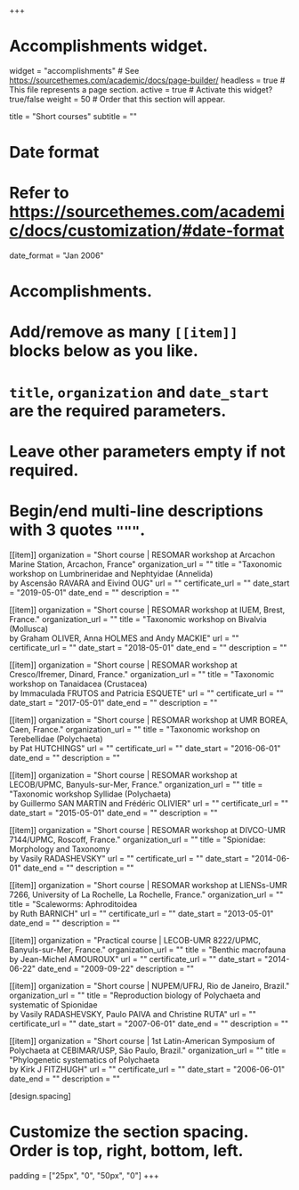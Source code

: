 +++
# Accomplishments widget.
widget = "accomplishments"  # See https://sourcethemes.com/academic/docs/page-builder/
headless = true  # This file represents a page section.
active = true  # Activate this widget? true/false
weight = 50  # Order that this section will appear.

title = "Short courses"
subtitle = ""

# Date format
#   Refer to https://sourcethemes.com/academic/docs/customization/#date-format
date_format = "Jan 2006"

# Accomplishments.
#   Add/remove as many `[[item]]` blocks below as you like.
#   `title`, `organization` and `date_start` are the required parameters.
#   Leave other parameters empty if not required.
#   Begin/end multi-line descriptions with 3 quotes `"""`.

[[item]]
  organization = "Short course | RESOMAR workshop at Arcachon Marine Station, Arcachon, France"
  organization_url = ""
  title = "Taxonomic workshop on Lumbrineridae and Nephtyidae (Annelida) <br>by Ascensão RAVARA and Eivind OUG"
  url = ""
  certificate_url = ""
  date_start = "2019-05-01"
  date_end = ""
  description = ""

[[item]]
  organization = "Short course | RESOMAR workshop at IUEM, Brest, France."
  organization_url = ""
  title = "Taxonomic workshop on Bivalvia (Mollusca) <br>by Graham OLIVER, Anna HOLMES and Andy MACKIE"
  url = ""
  certificate_url = ""
  date_start = "2018-05-01"
  date_end = ""
  description = ""
  
[[item]]
  organization = "Short course | RESOMAR workshop at Cresco/Ifremer, Dinard, France."
  organization_url = ""
  title = "Taxonomic workshop on Tanaidacea (Crustacea) <br>by Immaculada FRUTOS and Patricia ESQUETE"
  url = ""
  certificate_url = ""
  date_start = "2017-05-01"
  date_end = ""
  description = ""

[[item]]
  organization = "Short course | RESOMAR workshop at UMR BOREA, Caen, France."
  organization_url = ""
  title = "Taxonomic workshop on Terebellidae (Polychaeta) <br>by Pat HUTCHINGS"
  url = ""
  certificate_url = ""
  date_start = "2016-06-01"
  date_end = ""
  description = ""

[[item]]
  organization = "Short course | RESOMAR workshop at LECOB/UPMC, Banyuls-sur-Mer, France."
  organization_url = ""
  title = "Taxonomic workshop Syllidae (Polychaeta) <br>by Guillermo SAN MARTIN and Frédéric OLIVIER"
  url = ""
  certificate_url = ""
  date_start = "2015-05-01"
  date_end = ""
  description = ""

[[item]]
  organization = "Short course | RESOMAR workshop at DIVCO-UMR 7144/UPMC, Roscoff, France."
  organization_url = ""
  title = "Spionidae: Morphology and Taxonomy <br>by Vasily RADASHEVSKY"
  url = ""
  certificate_url = ""
  date_start = "2014-06-01"
  date_end = ""
  description = ""

[[item]]
  organization = "Short course | RESOMAR workshop at LIENSs-UMR 7266, University of La Rochelle, La Rochelle, France."
  organization_url = ""
  title = "Scaleworms: Aphroditoidea <br>by Ruth BARNICH"
  url = ""
  certificate_url = ""
  date_start = "2013-05-01"
  date_end = ""
  description = ""
  
 [[item]]
  organization = "Practical course | LECOB-UMR 8222/UPMC, Banyuls-sur-Mer, France."
  organization_url = ""
  title = "Benthic macrofauna <br>by Jean-Michel AMOUROUX"
  url = ""
  certificate_url = ""
  date_start = "2014-06-22"
  date_end = "2009-09-22"
  description = ""

 [[item]]
  organization = "Short course | NUPEM/UFRJ, Rio de Janeiro, Brazil."
  organization_url = ""
  title = "Reproduction biology of Polychaeta and systematic of Spionidae <br>by Vasily RADASHEVSKY, Paulo PAIVA and Christine RUTA"
  url = ""
  certificate_url = ""
  date_start = "2007-06-01"
  date_end = ""
  description = ""

  [[item]]
  organization = "Short course | 1st Latin-American Symposium of Polychaeta at CEBIMAR/USP, São Paulo, Brazil."
  organization_url = ""
  title = "Phylogenetic systematics of Polychaeta <br>by Kirk J FITZHUGH"
  url = ""
  certificate_url = ""
  date_start = "2006-06-01"
  date_end = ""
  description = ""
 
[design.spacing]
 # Customize the section spacing. Order is top, right, bottom, left.
  padding = ["25px", "0", "50px", "0"]
+++
